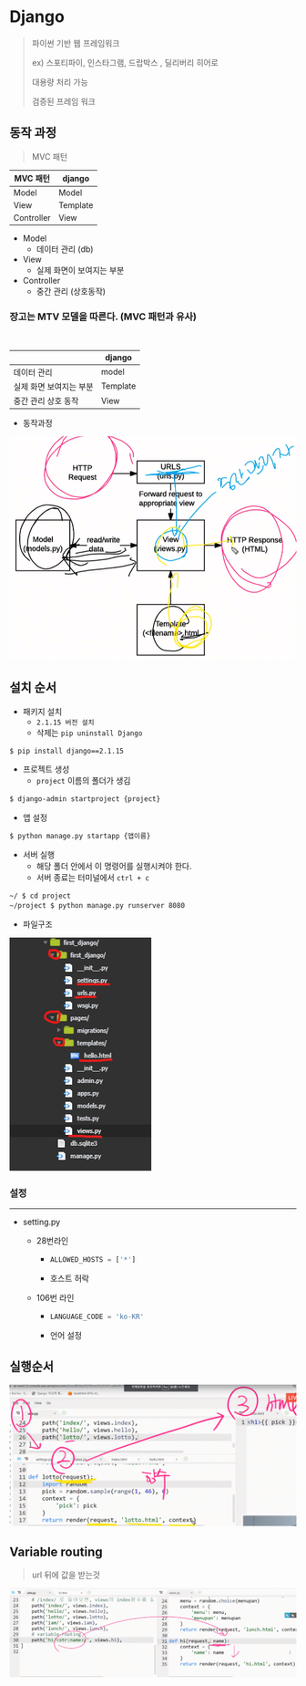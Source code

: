 # Django

> 파이썬 기반 웹 프레임워크
>
> ex) 스포티파이, 인스타그램, 드랍박스 , 딜리버리 히어로
>
> 대용량 처리 가능
>
> 검증된 프레임 워크





## 동작 과정

> MVC 패턴



| MVC 패턴   | django   |
| ---------- | -------- |
| Model      | Model    |
| View       | Template |
| Controller | View     |

- Model
  - 데이터 관리 (db)
- View
  - 실제 화면이 보여지는 부분
- Controller
  - 중간 관리 (상호동작)



### 장고는 MTV 모델을 따른다. (MVC 패턴과 유사)

​	

|                         | django   |
| ----------------------- | -------- |
| 데이터 관리             | model    |
| 실제 화면 보여지는 부분 | Template |
| 중간 관리 상호 동작     | View     |



- 동작과정

![image-20200326094933333](img/image-20200326094933333.png)



## 설치 순서

- 패키지 설치
  - `2.1.15 버전 설치`
  - 삭제는 `pip uninstall Django`

```bash
$ pip install django==2.1.15
```



- 프로젝트 생성
  - `project` 이름의 폴더가 생김

```bash
$ django-admin startproject {project}
```



- 앱 설정

```bash
$ python manage.py startapp {앱이름}
```



- 서버 실행
  - 해당 폴더 안에서 이 명령어를 실행시켜야 한다.
  - 서버 종료는 터미널에서 `ctrl + c` 

```bash
~/ $ cd project
~/project $ python manage.py runserver 8080
```



- 파일구조

![image-20200326134107241](img/image-20200326134107241.png)





### 설정

___

- setting.py 

  - 28번라인

    - ```python
      ALLOWED_HOSTS = ['*']
      ```

    - 호스트 허락

    

  - 106번 라인

    - ```python
      LANGUAGE_CODE = 'ko-KR'
      ```

    - 언어 설정







## 실행순서

![image-20200326143648760](img/image-20200326143648760.png)





## Variable routing

> url 뒤에 값을 받는것

![image-20200327103907039](img/image-20200327103907039.png)

